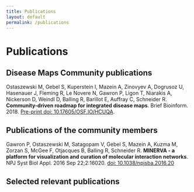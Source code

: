 ```yaml
---
title: Publications
layout: default
permalink: /publications
---
```


# Publications

## Disease Maps Community publications

Ostaszewski M, Gebel S, Kuperstein I, Mazein A, Zinovyev A, Dogrusoz U, Hasenauer J, Fleming R, Le Novere N, Gawron P, Ligon T, Niarakis A, Nickerson D, Weindl D, Balling R, Barillot E, Auffray C, Schneider R. **Community-driven roadmap for integrated disease maps**. Brief Bioinform. 2018. [Pre-print doi: 10.17605/OSF.IO/HCUQA](https://doi.org/10.17605/OSF.IO/HCUQA).

## Publications of the community members

Gawron P, Ostaszewski M, Satagopam V, Gebel S, Mazein A, Kuzma M, Zorzan S,
McGee F, Otjacques B, Balling R, Schneider R. **MINERVA - a platform for
visualization and curation of molecular interaction networks**. NPJ Syst Biol Appl.
2016 Sep 22;2:16020. [doi: 10.1038/npjsba.2016.20](https://doi.org/10.1038/npjsba.2016.20)

## Selected relevant publications

